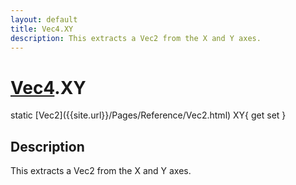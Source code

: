 ```yaml
---
layout: default
title: Vec4.XY
description: This extracts a Vec2 from the X and Y axes.
---
```

# [Vec4]({{site.url}}/Pages/Reference/Vec4.html).XY

<div class='signature' markdown='1'>
static [Vec2]({{site.url}}/Pages/Reference/Vec2.html) XY{ get set }
</div>

## Description
This extracts a Vec2 from the X and Y axes.

